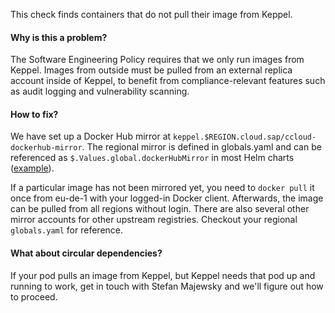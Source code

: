 This check finds containers that do not pull their image from Keppel.

#### Why is this a problem?

The Software Engineering Policy requires that we only run images from Keppel. Images from outside must be pulled from an
external replica account inside of Keppel, to benefit from compliance-relevant features such as audit logging and
vulnerability scanning.

#### How to fix?

We have set up a Docker Hub mirror at `keppel.$REGION.cloud.sap/ccloud-dockerhub-mirror`. The regional mirror is defined
in globals.yaml and can be referenced as `$.Values.global.dockerHubMirror` in most Helm charts ([example][example]).

If a particular image has not been mirrored yet, you need to `docker pull` it once from eu-de-1 with your logged-in
Docker client. Afterwards, the image can be pulled from all regions without login. There are also several other mirror
accounts for other upstream registries. Checkout your regional `globals.yaml` for reference.

#### What about circular dependencies?

If your pod pulls an image from Keppel, but Keppel needs that pod up and running to work, get in touch with Stefan
Majewsky and we'll figure out how to proceed.

[example]: https://github.com/sapcc/helm-charts/blob/409aa9940ecb600dafc0f9a20c973566af9eaf1f/openstack/backup-replication/templates/statsd-deployment.yaml#L29
